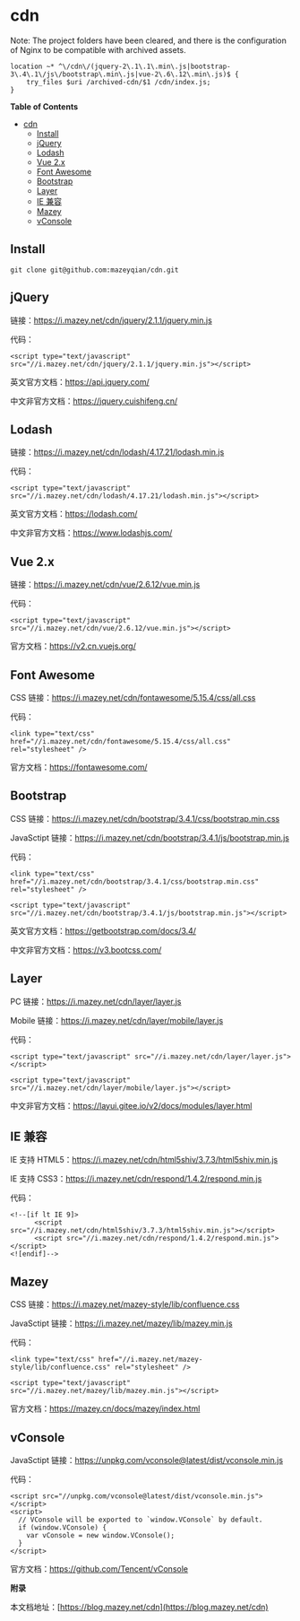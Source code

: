 # cdn

Note: The project folders have been cleared, and there is the configuration of Nginx to be compatible with archived assets.

```
location ~* ^\/cdn\/(jquery-2\.1\.1\.min\.js|bootstrap-3\.4\.1\/js\/bootstrap\.min\.js|vue-2\.6\.12\.min\.js)$ {
    try_files $uri /archived-cdn/$1 /cdn/index.js;
}
```

**Table of Contents**

- [cdn](#cdn)
  - [Install](#install)
  - [jQuery](#jquery)
  - [Lodash](#lodash)
  - [Vue 2.x](#vue-2x)
  - [Font Awesome](#font-awesome)
  - [Bootstrap](#bootstrap)
  - [Layer](#layer)
  - [IE 兼容](#ie-兼容)
  - [Mazey](#mazey)
  - [vConsole](#vconsole)

## Install

```
git clone git@github.com:mazeyqian/cdn.git
```

## jQuery

链接：https://i.mazey.net/cdn/jquery/2.1.1/jquery.min.js

代码：

```
<script type="text/javascript" src="//i.mazey.net/cdn/jquery/2.1.1/jquery.min.js"></script>
```

英文官方文档：https://api.jquery.com/

中文非官方文档：https://jquery.cuishifeng.cn/

## Lodash

链接：https://i.mazey.net/cdn/lodash/4.17.21/lodash.min.js

代码：

```
<script type="text/javascript" src="//i.mazey.net/cdn/lodash/4.17.21/lodash.min.js"></script>
```

英文官方文档：https://lodash.com/

中文非官方文档：https://www.lodashjs.com/

## Vue 2.x

链接：https://i.mazey.net/cdn/vue/2.6.12/vue.min.js

代码：

```
<script type="text/javascript" src="//i.mazey.net/cdn/vue/2.6.12/vue.min.js"></script>
```

官方文档：https://v2.cn.vuejs.org/

## Font Awesome

CSS 链接：https://i.mazey.net/cdn/fontawesome/5.15.4/css/all.css

代码：

```
<link type="text/css" href="//i.mazey.net/cdn/fontawesome/5.15.4/css/all.css" rel="stylesheet" />
```

官方文档：https://fontawesome.com/

## Bootstrap

CSS 链接：https://i.mazey.net/cdn/bootstrap/3.4.1/css/bootstrap.min.css

JavaSctipt 链接：https://i.mazey.net/cdn/bootstrap/3.4.1/js/bootstrap.min.js

代码：

```
<link type="text/css" href="//i.mazey.net/cdn/bootstrap/3.4.1/css/bootstrap.min.css" rel="stylesheet" />

<script type="text/javascript" src="//i.mazey.net/cdn/bootstrap/3.4.1/js/bootstrap.min.js"></script>
```

英文官方文档：https://getbootstrap.com/docs/3.4/

中文非官方文档：https://v3.bootcss.com/

## Layer

PC 链接：https://i.mazey.net/cdn/layer/layer.js

Mobile 链接：https://i.mazey.net/cdn/layer/mobile/layer.js

代码：

```
<script type="text/javascript" src="//i.mazey.net/cdn/layer/layer.js"></script>

<script type="text/javascript" src="//i.mazey.net/cdn/layer/mobile/layer.js"></script>
```

中文非官方文档：https://layui.gitee.io/v2/docs/modules/layer.html

## IE 兼容

IE 支持 HTML5：https://i.mazey.net/cdn/html5shiv/3.7.3/html5shiv.min.js

IE 支持 CSS3：https://i.mazey.net/cdn/respond/1.4.2/respond.min.js

代码：

```
<!--[if lt IE 9]>
      <script src="//i.mazey.net/cdn/html5shiv/3.7.3/html5shiv.min.js"></script>
      <script src="//i.mazey.net/cdn/respond/1.4.2/respond.min.js"></script>
<![endif]-->
```

## Mazey

CSS 链接：https://i.mazey.net/mazey-style/lib/confluence.css

JavaSctipt 链接：https://i.mazey.net/mazey/lib/mazey.min.js

代码：

```
<link type="text/css" href="//i.mazey.net/mazey-style/lib/confluence.css" rel="stylesheet" />

<script type="text/javascript" src="//i.mazey.net/mazey/lib/mazey.min.js"></script>
```

官方文档：https://mazey.cn/docs/mazey/index.html

## vConsole

JavaSctipt 链接：https://unpkg.com/vconsole@latest/dist/vconsole.min.js

代码：

```
<script src="//unpkg.com/vconsole@latest/dist/vconsole.min.js"></script>
<script>
  // VConsole will be exported to `window.VConsole` by default.
  if (window.VConsole) {
    var vConsole = new window.VConsole();
  }
</script>
```

官方文档：https://github.com/Tencent/vConsole

**附录**

本文档地址：[https://blog.mazey.net/cdn](https://blog.mazey.net/cdn)
